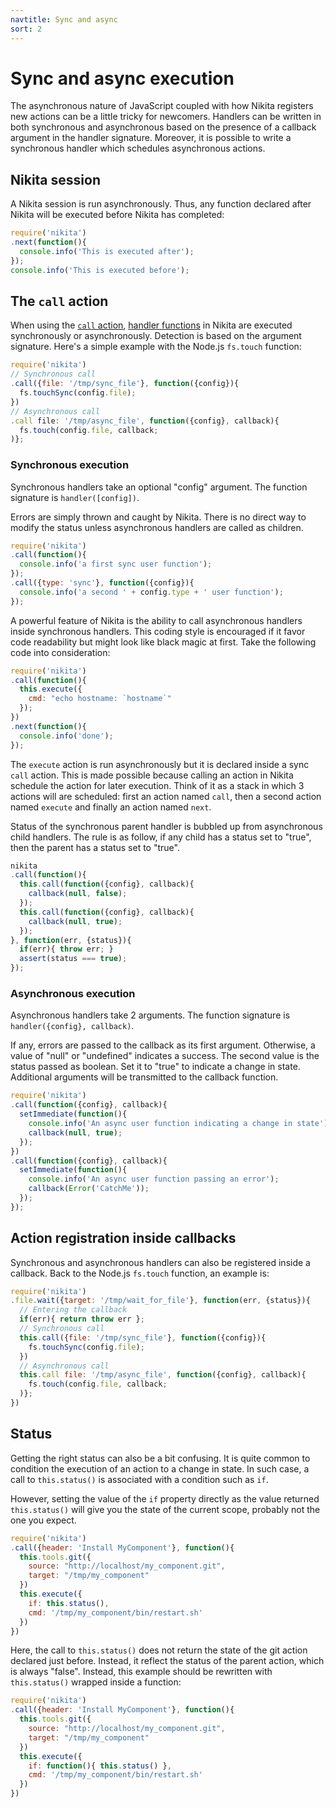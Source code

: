 ```yaml
---
navtitle: Sync and async
sort: 2
---
```


# Sync and async execution

The asynchronous nature of JavaScript coupled with how Nikita registers new actions can be a little tricky for newcomers. Handlers can be written in both synchronous and asynchronous based on the presence of a callback argument in the handler signature. Moreover, it is possible to write a synchronous handler which schedules asynchronous actions.

## Nikita session

A Nikita session is run asynchronously. Thus, any function declared after Nikita will be executed before Nikita has completed:

```js
require('nikita')
.next(function(){
  console.info('This is executed after');
});
console.info('This is executed before');
```

## The `call` action

When using the [`call` action](/usages/call/), [handler functions](/action/handler/) in Nikita are executed synchronously or asynchronously. Detection is based on the argument signature. Here's a simple example with the Node.js `fs.touch` function:

```js
require('nikita')
// Synchronous call
.call({file: '/tmp/sync_file'}, function({config}){
  fs.touchSync(config.file);
})
// Asynchronous call
.call file: '/tmp/async_file', function({config}, callback){
  fs.touch(config.file, callback;
)};
```

### Synchronous execution

Synchronous handlers take an optional "config" argument. The function signature is `handler([config])`.

Errors are simply thrown and caught by Nikita. There is no direct way to modify the status unless asynchronous handlers are called as children.

```js
require('nikita')
.call(function(){
  console.info('a first sync user function');
});
.call({type: 'sync'}, function({config}){
  console.info('a second ' + config.type + ' user function');
});
```

A powerful feature of Nikita is the ability to call asynchronous handlers inside synchronous handlers. This coding style is encouraged if it favor code readability but might look like black magic at first. Take the following code into consideration:

```js
require('nikita')
.call(function(){
  this.execute({
    cmd: "echo hostname: `hostname`"
  });
})
.next(function(){
  console.info('done');
});
```

The `execute` action is run asynchronously but it is declared inside a sync `call` action. This is made possible because calling an action in Nikita schedule the action for later execution. Think of it as a stack in which 3 actions will are scheduled: first an action named `call`, then a second action named `execute` and finally an action named `next`.

Status of the synchronous parent handler is bubbled up from asynchronous child handlers. The rule is as follow, if any child has a status set to "true", then the parent has a status set to "true".

```js
nikita
.call(function(){
  this.call(function({config}, callback){
    callback(null, false);
  });
  this.call(function({config}, callback){
    callback(null, true);
  });
}, function(err, {status}){
  if(err){ throw err; }
  assert(status === true);
});
```

### Asynchronous execution

Asynchronous handlers take 2 arguments. The function signature is `handler({config}, callback)`.

If any, errors are passed to the callback as its first argument. Otherwise, a value of "null" or "undefined" indicates a success. The second value is the status passed as boolean. Set it to "true" to indicate a change in state. Additional arguments will be transmitted to the callback function.

```js
require('nikita')
.call(function({config}, callback){
  setImmediate(function(){
    console.info('An async user function indicating a change in state');
    callback(null, true);
  });
})
.call(function({config}, callback){
  setImmediate(function(){
    console.info('An async user function passing an error');
    callback(Error('CatchMe'));
  });
});
```

## Action registration inside callbacks

Synchronous and asynchronous handlers can also be registered inside a callback. Back to the Node.js `fs.touch` function, an example is:

```js
require('nikita')
.file.wait({target: '/tmp/wait_for_file'}, function(err, {status}){
  // Entering the callback
  if(err){ return throw err };
  // Synchronous call
  this.call({file: '/tmp/sync_file'}, function({config}){
    fs.touchSync(config.file);
  })
  // Asynchronous call
  this.call file: '/tmp/async_file', function({config}, callback){
    fs.touch(config.file, callback;
  )};
})
```

## Status

Getting the right status can also be a bit confusing. It is quite common to condition the execution of an action to a change in state. In such case, a call to `this.status()` is associated with a condition such as `if`.

However, setting the value of the `if` property directly as the value returned `this.status()` will give you the state of the current scope, probably not the one you expect.

```js
require('nikita')
.call({header: 'Install MyComponent'}, function(){
  this.tools.git({
    source: "http://localhost/my_component.git",
    target: "/tmp/my_component"
  })
  this.execute({
    if: this.status(),
    cmd: '/tmp/my_component/bin/restart.sh'
  })
})
```

Here, the call to `this.status()` does not return the state of the git action declared just before. Instead, it reflect the status of the parent action, which is always "false". Instead, this example should be rewritten with `this.status()` wrapped inside a function:

```js
require('nikita')
.call({header: 'Install MyComponent'}, function(){
  this.tools.git({
    source: "http://localhost/my_component.git",
    target: "/tmp/my_component"
  })
  this.execute({
    if: function(){ this.status() },
    cmd: '/tmp/my_component/bin/restart.sh'
  })
})
```
